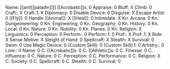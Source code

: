 Name: [[anti[[paladin]]]]
[[Acrobatic]]s: 0
Appraise: 0
Bluff: X
Climb: 0
Craft:: X
Craft:.1: X
Diplomacy: 0
Disable Device: 0
Disguise: X
Escape Artist: 0
[[Fly]]: 0
Handle [[Animal]]: X
[[Heal]]: 0
Intimidate: X
Kn. Arcana: 0
Kn. Dungeoneering: 0
Kn. Engineering: 0
Kn. Geography: 0
Kn. History: 0
Kn. Local: 0
Kn. Nature: 0
Kn. Nobility: 0
Kn. Planes: 0
Kn. Religion: X
Linguistics: 0
Perception: 0
Perform:: 0
Perform:.1: 0
Prof:: X
Prof:.1: X
Ride: X
Sense Motive: X
Sleight of Hand: 0
Spellcraft: X
Stealth: X
Survival: 0
Swim: 0
Use Magic Device: 0
(Custom Skill): 0
(Custom Skill).1: 0
Artistry:: 0
Lore:: 0
Name: 0
C. [[Acrobatic]]s: 0
C. [[Athletic]]s: 0
C. Finesse: 0
C. Influence: 0
C. Nature: 0
C. Perception: 0
C. Performance: 0
C. Religion: X
C. Society: 0
C. Spellcraft: 0
C. Stealth: 0
C. Survival: 0
